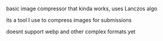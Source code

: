 
basic image compressor that kinda works, uses Lanczos algo

its a tool I use to compress images for submissions

doesnt support webp and other complex formats yet
